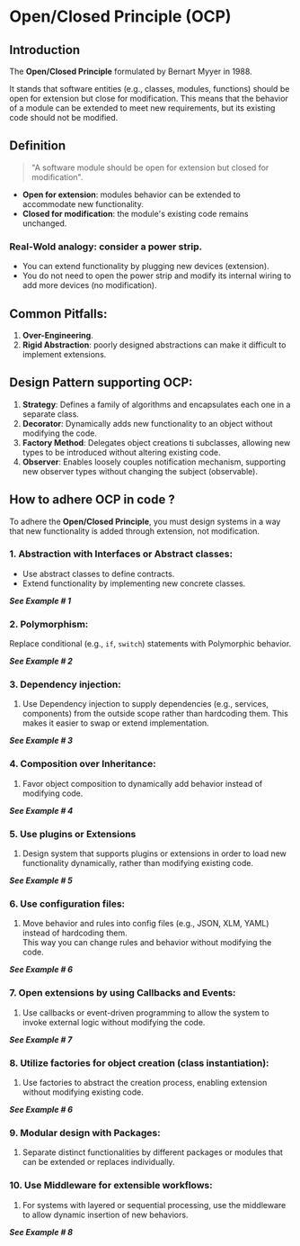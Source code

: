 # Open/Closed Principle (OCP)


## Introduction


The **Open/Closed Principle** formulated by Bernart Myyer in 1988.  

It stands that software entities (e.g., classes, modules, functions) should be open for 
extension but close for modification.  This means that the behavior of a module can be 
extended to meet new requirements, but its existing code should not be modified.   


## Definition


> "A software module should be open for extension but closed for modification". 

- **Open for extension**: modules behavior can be extended to accommodate new functionality.  
- **Closed for modification**: the module's existing code remains unchanged.  


### Real-Wold analogy: consider a power strip. 

- You can extend functionality by plugging new devices (extension).  
- You do not need to open the power strip and modify its internal wiring to add more devices 
(no modification).  


## Common Pitfalls:

1. **Over-Engineering**.  
2. **Rigid Abstraction**: poorly designed abstractions can make it difficult to implement extensions.  


## Design Pattern supporting OCP:


1. **Strategy**: Defines a family of algorithms and encapsulates each one in a separate class.   
2. **Decorator**: Dynamically adds new functionality to an object without modifying the code.  
3. **Factory Method**: Delegates object creations ti subclasses, allowing new types to be introduced without 
altering existing code.  
4. **Observer**: Enables loosely couples notification mechanism, supporting new observer types without 
changing the subject (observable).  


## How to adhere OCP in code ?


To adhere the **Open/Closed Principle**, you must design systems in a way that new functionality is added 
through extension, not modification.  


### 1. Abstraction with Interfaces or Abstract classes:  


- Use abstract classes to define contracts.  
- Extend functionality by implementing new concrete classes.  

***See Example # 1***


### 2. Polymorphism:  


Replace conditional (e.g., `if`, `switch`) statements with Polymorphic behavior.  

***See Example # 2***


### 3. Dependency injection: 


1. Use Dependency injection to supply dependencies (e.g., services, components) from 
the outside scope rather than hardcoding them. This makes it easier to swap or extend 
implementation.  

***See Example # 3***




### 4. Composition over Inheritance: 


1. Favor object composition to dynamically add behavior instead of modifying code.  

***See Example # 4***


### 5. Use plugins or Extensions


1. Design system that supports plugins or extensions in order to load new functionality 
dynamically, rather than modifying existing code.    

***See Example # 5***


### 6. Use configuration files: 


1. Move behavior and rules into config files (e.g., JSON, XLM, YAML) instead of hardcoding them.  
This way you can change rules and behavior without modifying the code.

***See Example # 6***


### 7. Open extensions by using Callbacks and Events:


1. Use callbacks or event-driven programming to allow the system to invoke external logic 
without modifying the code. 

***See Example # 7***


### 8. Utilize factories for object creation (class instantiation):  


1. Use factories to abstract the creation process, enabling extension without modifying 
existing code.  

***See Example # 6***


### 9. Modular design with Packages:


1. Separate distinct functionalities by different packages or modules that can be 
extended or replaces individually. 


### 10. Use Middleware for extensible workflows:  


1. For systems with layered or sequential processing, use the middleware to allow dynamic insertion 
of new behaviors.  

***See Example # 8***


